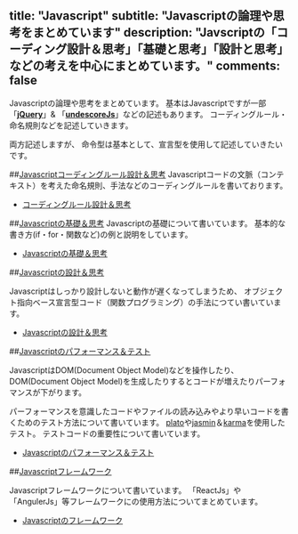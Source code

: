 title: "Javascript"
subtitle: "Javascriptの論理や思考をまとめています"
description: "Javscriptの「コーディング設計＆思考」「基礎と思考」「設計と思考」などの考えを中心にまとめています。"
comments: false
---
Javascriptの論理や思考をまとめています。
基本はJavascriptですが一部「**[jQuery](https://jquery.com/)**」& 「**[undescoreJs](http://underscorejs.org/)**」などの記述もあります。
コーディングルール・命名規則などを記述していきます。

両方記述しますが、
命令型は基本として、宣言型を使用して記述していきたいです。

##[Javascriptコーディングルール設計＆思考](/javascript-guide/rule.html)
Javascriptコードの文脈（コンテキスト）を考えた命名規則、手法などのコーディングルールを書いております。

- [コーディングルール設計＆思考](/javascript-guide/rule.html)

##[Javascriptの基礎＆思考](/javascript-guide/basic.html)
Javascriptの基礎について書いています。
基本的な書き方(if・for・関数など)の例と説明をしています。

<!--一つのコードをベースにどう書いていくかを説明しています。-->

- [Javascriptの基礎＆思考](/javascript-guide/basic.html)

##[Javascriptの設計＆思考](/javascript-guide/structural.html)

Javascriptはしっかり設計しないと動作が遅くなってしまうため、
オブジェクト指向ベース宣言型コード（関数プログラミング）の手法につてい書いています。

<!--１つのコードをベースに書いていく。-->

- [Javascriptの設計＆思考](/javascript-guide/structural.html)

##[Javascriptのパフォーマンス＆テスト](/javascript-guide/performance.html)

JavascriptはDOM(Document Object Model)などを操作したり、DOM(Document Object Model)を生成したりするとコードが増えたりパーフォマンスが下がります。
<!--特に昨今ではスマートフォンなどの小型端末が普及しよりパーフォーマンスが重視されています。-->
パーフォーマンスを意識したコードやファイルの読み込みやより早いコードを書くためのテスト方法について書いています。
[plato](http://jsoverson.github.io/plato/examples/jquery/)や[jasmin](http://jasmine.github.io/)＆[karma](http://karma-runner.github.io/0.12/index.html)を使用したテスト。
テストコードの重要性について書いています。

- [Javascriptのパフォーマンス＆テスト](/javascript-guide/performance.html)

##[Javascriptフレームワーク](/javascript-guide/framework.html)

Javascriptフレームワークについて書いています。
「ReactJs」や「AngulerJs」等フレームワークにの使用方法についてまとめています。

- [Javascriptのフレームワーク](/javascript-guide/framework.html)
